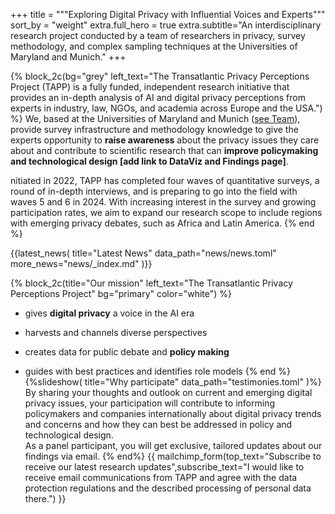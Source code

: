 +++
title = """Exploring <span class="block md:inline"> Digital Privacy <span class="block md:inline"><span class='test' data-words='Challenges,Attitudes,Perceptions,Trends,Issues' data-shuffle='true'></span>
with Influential <span class="block md:inline">Voices and <span class="block md:inline">Experts"""
sort_by = "weight"
extra.full_hero = true
extra.subtitle="An interdisciplinary research project conducted by a team of researchers in privacy, survey methodology, and complex sampling techniques at the Universities of Maryland and Munich."
+++

{% block_2c(bg="grey" left_text="The Transatlantic Privacy Perceptions Project (TAPP) is a fully funded, independent research initiative that provides an in-depth analysis of AI and digital privacy perceptions from experts in industry, law, NGOs, and academia across Europe and the USA.") %}
 We, based at the Universities of Maryland and Munich ([see Team](@/people/index.md)), provide survey infrastructure and methodology knowledge to give the experts opportunity to __raise awareness__ about the privacy issues they care about and contribute to scientific research that can __improve policymaking and technological design [add link to DataViz and Findings page]__.  

nitiated in 2022, TAPP has completed four waves of quantitative surveys, a round of in-depth interviews, and is preparing to go into the field with waves 5 and 6 in 2024. With increasing interest in the survey and growing participation rates, we aim to expand our research scope to include regions with emerging privacy debates, such as Africa and Latin America. 
{% end %}

{{latest_news(
title="Latest News"
   data_path="news/news.toml"
    more_news="news/_index.md"
)}}

{% block_2c(title="Our mission" left_text="The Transatlantic Privacy Perceptions Project" bg="primary" color="white") %}
- gives **digital privacy** a voice in the AI era
 
- harvests and channels diverse perspectives

- creates data for public debate and __policy making__

- guides with best practices and identifies role models
{% end %}
{%slideshow(
title="Why participate"
   data_path="testimonies.toml"
)%}
By sharing your thoughts and outlook on current and emerging digital privacy issues, your participation will contribute to informing policymakers and companies internationally about digital privacy trends and concerns and how they can best be addressed in policy and technological design.\
As a panel participant, you will get exclusive, tailored updates about our findings via email.
{% end%}
{{ 
mailchimp_form(top_text="Subscribe to receive our latest research updates",subscribe_text="I would like to receive email communications from TAPP and agree with the data protection regulations and the described processing of personal data there.")
}}
